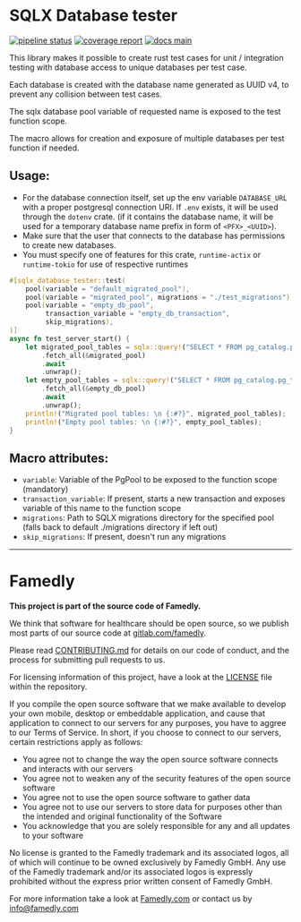 # SQLX Database tester

[![pipeline status][badge-pipeline-img]][badge-pipeline-url]
[![coverage report][badge-coverage-img]][badge-coverage-url]
[![docs main][badge-docs-main-img]][badge-docs-main-url]

[badge-pipeline-img]: https://gitlab.com/famedly/company/backend/libraries/sqlx-database-tester/badges/main/pipeline.svg
[badge-pipeline-url]: https://gitlab.com/famedly/company/backend/libraries/sqlx-database-tester/-/commits/main
[badge-coverage-img]: https://gitlab.com/famedly/company/backend/libraries/sqlx-database-tester/badges/main/coverage.svg
[badge-coverage-url]: https://gitlab.com/famedly/company/backend/libraries/sqlx-database-tester/-/commits/main
[badge-docs-main-img]: https://img.shields.io/badge/docs-main-blue
[badge-docs-main-url]: https://famedly.gitlab.io/company/backend/libraries/sqlx-database-tester/sqlx_database_tester/index.html

This library makes it possible to create rust test cases for unit / integration testing with database access to unique databases per test case.

Each database is created with the database name generated as UUID v4, to prevent any collision between test cases.

The sqlx database pool variable of requested name is exposed to the test function scope.

The macro allows for creation and exposure of multiple databases per test function if needed.

## Usage:
- For the database connection itself, set up the env variable `DATABASE_URL` with a proper postgresql connection URI.
  If `.env` exists, it will be used through the `dotenv` crate. (if it contains the database name, it will be used for a temporary database name prefix in form of `<PFX>_<UUID>`).
- Make sure that the user that connects to the database has permissions to create new databases.
- You must specify one of features for this crate, `runtime-actix` or `runtime-tokio` for use of respective runtimes

```rust
#[sqlx_database_tester::test(
    pool(variable = "default_migrated_pool"),
    pool(variable = "migrated_pool", migrations = "./test_migrations"),
    pool(variable = "empty_db_pool", 
         transaction_variable = "empty_db_transaction", 
         skip_migrations),
)]
async fn test_server_start() {
    let migrated_pool_tables = sqlx::query!("SELECT * FROM pg_catalog.pg_tables")
        .fetch_all(&migrated_pool)
        .await
        .unwrap();
    let empty_pool_tables = sqlx::query!("SELECT * FROM pg_catalog.pg_tables")
        .fetch_all(&empty_db_pool)
        .await
        .unwrap();
    println!("Migrated pool tables: \n {:#?}", migrated_pool_tables);
    println!("Empty pool tables: \n {:#?}", empty_pool_tables);
}
```

## Macro attributes:

- `variable`: Variable of the PgPool to be exposed to the function scope (mandatory)
- `transaction_variable`: If present, starts a new transaction and exposes variable of this name to the function scope
- `migrations`: Path to SQLX migrations directory for the specified pool (falls back to default ./migrations directory if left out)
- `skip_migrations`: If present, doesn't run any migrations
----------------------------------------------------------------------

# Famedly

**This project is part of the source code of Famedly.**

We think that software for healthcare should be open source, so we publish most
parts of our source code at [gitlab.com/famedly](https://gitlab.com/famedly/company).

Please read [CONTRIBUTING.md](CONTRIBUTING.md) for details on our code of
conduct, and the process for submitting pull requests to us.

For licensing information of this project, have a look at the [LICENSE](LICENSE.md)
file within the repository.

If you compile the open source software that we make available to develop your
own mobile, desktop or embeddable application, and cause that application to
connect to our servers for any purposes, you have to aggree to our Terms of
Service. In short, if you choose to connect to our servers, certain restrictions
apply as follows:

- You agree not to change the way the open source software connects and
  interacts with our servers
- You agree not to weaken any of the security features of the open source software
- You agree not to use the open source software to gather data
- You agree not to use our servers to store data for purposes other than
  the intended and original functionality of the Software
- You acknowledge that you are solely responsible for any and all updates to
  your software

No license is granted to the Famedly trademark and its associated logos, all of
which will continue to be owned exclusively by Famedly GmbH. Any use of the
Famedly trademark and/or its associated logos is expressly prohibited without
the express prior written consent of Famedly GmbH.

For more
information take a look at [Famedly.com](https://famedly.com) or contact
us by [info@famedly.com](mailto:info@famedly.com?subject=[GitLab]%20More%20Information%20)
